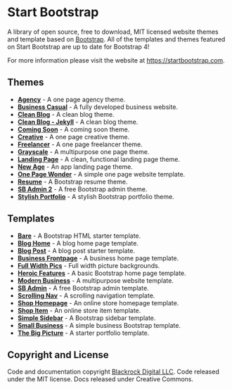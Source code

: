 # Start Bootstrap

A library of open source, free to download, MIT licensed website themes and template based on [Bootstrap](http://getbootstrap.com/). All of the templates and themes featured on Start Bootstrap are up to date for Bootstrap 4!

For more information please visit the website at <https://startbootstrap.com>.

## Themes

-   [**Agency**](http://startbootstrap.com/themes/agency/) - A one page agency theme.
-   [**Business Casual**](http://startbootstrap.com/themes/business-casual/) - A fully developed business website.
-   [**Clean Blog**](http://startbootstrap.com/themes/clean-blog/) - A clean blog theme.
-   [**Clean Blog - Jekyll**](http://startbootstrap.com/themes/clean-blog-jekyll/) - A clean blog theme.
-   [**Coming Soon**](http://startbootstrap.com/themes/coming-soon/) - A coming soon theme.
-   [**Creative**](http://startbootstrap.com/themes/creative/) - A one page creative theme.
-   [**Freelancer**](http://startbootstrap.com/themes/freelancer/) - A one page freelancer theme.
-   [**Grayscale**](http://startbootstrap.com/themes/grayscale/) - A multipurpose one page theme.
-   [**Landing Page**](http://startbootstrap.com/themes/landing-page/) - A clean, functional landing page theme.
-   [**New Age**](http://startbootstrap.com/themes/new-age/) - An app landing page theme.
-   [**One Page Wonder**](http://startbootstrap.com/themes/one-page-wonder/) - A simple one page website template.
-   [**Resume**](http://startbootstrap.com/themes/resume/) - A Bootstrap resume theme.
-   [**SB Admin 2**](http://startbootstrap.com/themes/sb-admin-2/) - A free Bootstrap admin theme.
-   [**Stylish Portfolio**](http://startbootstrap.com/themes/stylish-portfolio/) - A stylish Bootstrap portfolio theme.

## Templates

-   [**Bare**](http://startbootstrap.com/templates/bare/) - A Bootstrap HTML starter template.
-   [**Blog Home**](http://startbootstrap.com/templates/blog-home/) - A blog home page template.
-   [**Blog Post**](http://startbootstrap.com/templates/blog-post/) - A blog post starter template.
-   [**Business Frontpage**](http://startbootstrap.com/templates/business-frontpage/) - A business home page template.
-   [**Full Width Pics**](http://startbootstrap.com/templates/full-width-pics/) - Full width picture backgrounds.
-   [**Heroic Features**](http://startbootstrap.com/templates/heroic-features/) - A basic Bootstrap home page template.
-   [**Modern Business**](http://startbootstrap.com/templates/modern-business/) - A multipurpose website template.
-   [**SB Admin**](http://startbootstrap.com/templates/sb-admin/) - A free Bootstrap admin template.
-   [**Scrolling Nav**](http://startbootstrap.com/templates/scrolling-nav/) - A scrolling navigation template.
-   [**Shop Homepage**](http://startbootstrap.com/templates/shop-homepage/) - An online store homepage template.
-   [**Shop Item**](http://startbootstrap.com/templates/shop-item/) - An online store item template.
-   [**Simple Sidebar**](http://startbootstrap.com/templates/simple-sidebar/) - A Bootstrap sidebar template.
-   [**Small Business**](http://startbootstrap.com/templates/small-business/) - A simple business Bootstrap template.
-   [**The Big Picture**](http://startbootstrap.com/templates/the-big-picture/) - A starter portfolio template.

## Copyright and License

Code and documentation copyright [Blackrock Digital LLC](http://blackrockdigital.io/). Code released under the MIT license. Docs released under Creative Commons.
